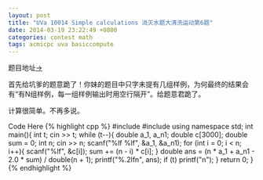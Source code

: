 ```yaml
---
layout: post
title: "UVa 10014 Simple calculations 消灭水题大清洗运动第6题"
date: 2014-03-19 23:22:49 +0800
categories: contest math
tags: acmicpc uva basiccompute
---
```

题目地址<a title="UVa 10014" href="http://uva.onlinejudge.org/index.php?option=com_onlinejudge&Itemid=8&category=99&page=show_problem&problem=955" target="_blank">-></a>

首先给坑爹的题意跪了！你妹的题目中只字未提有几组样例，为何最终的结果会有“有N组样例，每一组样例输出时用空行隔开”。给题意君跪了。

计算很简单。不再多说。

Code Here
{% highlight cpp %}
#include <iostream>
#include <cstdio>
using namespace std;
int main(){
    int t;
    cin >> t;
    while (t--){
        double a_1, a_n1;
        double c[3000];
        double sum = 0;
        int n;
        cin >> n;
        scanf("%lf %lf", &a_1, &a_n1);
        for (int i = 0; i < n; i++){
            scanf("%lf", &c[i]);
            sum += (n - i) * c[i];
        }
        double ans = (n * a_1 + a_n1 - 2.0 * sum) / double(n + 1);
        printf("%.2lfn", ans);
        if (t) printf("n");
    }
    return 0;
}{% endhighlight %}
